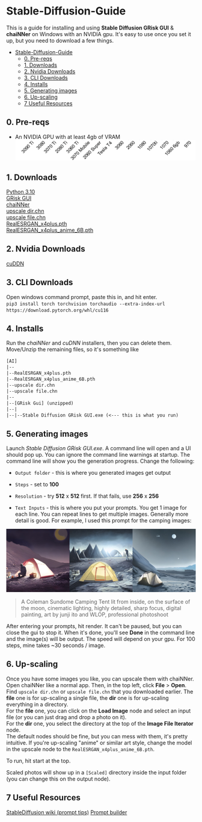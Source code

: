 # Stable-Diffusion-Guide

This is a guide for installing and using **Stable Diffusion GRisk GUI** & **chaiNNer** on Windows with an NVIDIA gpu. It's easy to use once you set it up, but you need to download a few things.

<!-- TOC -->
* [Stable-Diffusion-Guide](#stable-diffusion-guide)
  * [0. Pre-reqs](#0-pre-reqs)
  * [1. Downloads](#1-downloads)
  * [2. Nvidia Downloads](#2-nvidia-downloads)
  * [3. CLI Downloads](#3-cli-downloads)
  * [4. Installs](#4-installs)
  * [5. Generating images](#5-generating-images)
  * [6. Up-scaling](#6-up-scaling)
  * [7 Useful Resources](#7-useful-resources)
<!-- TOC -->

## 0. Pre-reqs
- An NVIDIA GPU with at least 4gb of VRAM
![img.png](docs/gpus.png)

## 1. Downloads
[Python 3.10](https://www.microsoft.com/store/productId/9PJPW5LDXLZ5)  
[GRisk GUI](https://grisk.itch.io/stable-diffusion-gui (red download button, scroll down))  
[chaiNNer](https://github.com/joeyballentine/chaiNNer/releases (download the Windows exe from the Assets section of the latest release))  
[upscale dir.chn](https://drive.google.com/file/d/13H7pYNdbiec_WNA066GZww0aD_Ncehh6/view?usp=sharing)  
[upscale file.chn](https://drive.google.com/file/d/11E448sFli2zUgPAHSIHmxc7EzxIRQL3A/view?usp=sharing)  
[RealESRGAN_x4plus.pth](https://github.com/xinntao/Real-ESRGAN/releases/download/v0.1.0/RealESRGAN_x4plus.pth)  
[RealESRGAN_x4plus_anime_6B.pth](https://github.com/xinntao/Real-ESRGAN/releases/download/v0.2.2.4/RealESRGAN_x4plus_anime_6B.pth)  

## 2. Nvidia Downloads
[cuDDN](https://developer.nvidia.com/compute/cudnn/secure/8.5.0/local_installers/11.7/cudnn-windows-x86_64-8.5.0.96_cuda11-archive.zip)

## 3. CLI Downloads
Open windows command prompt, paste this in, and hit enter.  
`pip3 install torch torchvision torchaudio --extra-index-url https://download.pytorch.org/whl/cu116`

## 4. Installs
Run the *chaiNNer* and *cuDNN* installers, then you can delete them.
Move/Unzip the remaining files, so it's something like
```
[AI]
|--
|--RealESRGAN_x4plus.pth
|--RealESRGAN_x4plus_anime_6B.pth
|--upscale dir.chn
|--upscale file.chn
|--
|--[GRisk Gui] (unzipped)
|--|
|--|--Stable Diffusion GRisk GUI.exe (<--- this is what you run)
```

## 5. Generating images
Launch *Stable Diffusion GRisk GUI.exe*. A command line will open and a UI should pop up. You can ignore the command line warnings at startup. The command line will show you the generation progress. Change the following:  
- `Output folder` - this is where you generated images get output  
- `Steps` - set to **100**  
- `Resolution` - try **512** x **512** first. If that fails, use **256** x **256**   
  
  
- `Text Inputs` - this is where you put your prompts. You get 1 image for each line. You can repeat lines to get multiple images. Generally more detail is good. For example, I used this prompt for the camping images:  
  
![space-camping](docs/space-camping.jpg)  
> A Coleman Sundome Camping Tent lit from inside, on the surface of the moon, cinematic lighting, highly detailed, sharp focus, digital painting, art by junji ito and WLOP, professional photoshoot  
  
After entering your prompts, hit render. It can't be paused, but you can close the gui to stop it. When it's done, you'll see **Done** in the command line and the image(s) will be output. The speed will depend on your gpu. For 100 steps, mine takes ~30 seconds / image.
  
## 6. Up-scaling
Once you have some images you like, you can upscale them with chaiNNer. Open chaiNNer like a normal app. Then, in the top left, click **File** > **Open**. Find `upscale dir.chn` or `upscale file.chn` that you downloaded earlier. The **file** one is for up-scaling a single file, the **dir** one is for up-scaling everything in a directory.  
For the **file** one, you can click on the **Load Image** node and select an input file (or you can just drag and drop a photo on it).  
For the **dir** one, you select the directory at the top of the **Image File Iterator** node.  
The default nodes should be fine, but you can mess with them, it's pretty intuitive. If you're up-scaling "anime" or similar art style, change the model in the upscale node to the `RealESRGAN_x4plus_anime_6B.pth`.  
  
To run, hit start at the top.
  
Scaled photos will show up in a `[Scaled]` directory inside the input folder (you can change this on the output node).  
  
## 7 Useful Resources
[StableDiffusion wiki (prompt tips)](https://wiki.installgentoo.com/wiki/Stable_Diffusion)
[Prompt builder](https://promptomania.com/stable-diffusion-prompt-builder/)
